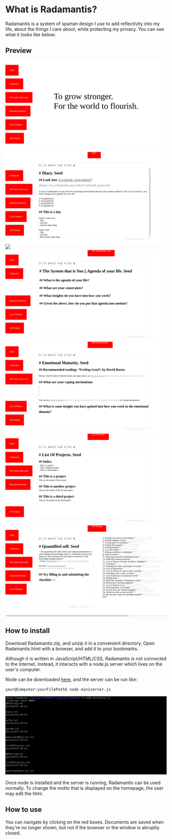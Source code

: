 # What is Radamantis?

Radamantis is a system of spartan design I use to add reflectivity into my life, about the things I care about, while protecting my privacy. You can see what it looks like below:

## Preview
![](https://github.com/NunoSempere/Radamantis/blob/master/images/Home.png)
![](https://github.com/NunoSempere/Radamantis/blob/master/images/Diary.png)
![](https://github.com/NunoSempere/Radamantis/blob/master/images/Calibration.png)
![](https://github.com/NunoSempere/Radamantis/blob/master/images/TheSystemThatIsMe.png)
![](https://github.com/NunoSempere/Radamantis/blob/master/images/Emotional.png)
![](https://github.com/NunoSempere/Radamantis/blob/master/images/ListOfProjects.png)
![](https://github.com/NunoSempere/Radamantis/blob/master/images/QuantifiedSelf.png)

## How to install

Download Radamantis.zip, and unzip it in a convenient directory. Open Radamantis.html with a browser, and add it to your bookmarks. 

Although it is written in JavaScript/HTML/CSS, Radamantis is not connected to the internet. Instead, it interacts with a node.js server which lives on the user's computer. 

Node can be downloaded [here](https://nodejs.org/en/download/), and the server can be run like:

```
your@Computer:yourFilePath$ node miniserver.js
```

![](https://github.com/NunoSempere/Radamantis/blob/master/images/node.png)

Once node is installed and the server is running, Radamantis can be used normally. To change the motto that is displayed on the homepage, the user may edit the html.

## How to use
You can navigate by clicking on the red boxes. Documents are saved when they're no longer shown, but not if the browser or the window is abruptly closed.
